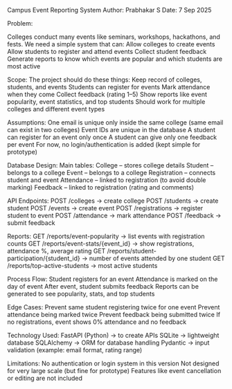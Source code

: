 Campus Event Reporting System 
Author: Prabhakar S
Date: 7 Sep 2025


Problem:

Colleges conduct many events like seminars, workshops, hackathons, and fests. We need a simple system that can:
Allow colleges to create events
Allow students to register and attend events
Collect student feedback
Generate reports to know which events are popular and which students are most active


Scope:
The project should do these things:
Keep record of colleges, students, and events
Students can register for events
Mark attendance when they come
Collect feedback (rating 1–5)
Show reports like event popularity, event statistics, and top students
Should work for multiple colleges and different event types


Assumptions:
One email is unique only inside the same college (same email can exist in two colleges)
Event IDs are unique in the database
A student can register for an event only once
A student can give only one feedback per event
For now, no login/authentication is added (kept simple for prototype)


Database Design:
Main tables:
College – stores college details
Student – belongs to a college
Event – belongs to a college
Registration – connects student and event
Attendance – linked to registration (to avoid double marking)
Feedback – linked to registration (rating and comments)


API Endpoints:
POST /colleges → create college
POST /students → create student
POST /events → create event
POST /registrations → register student to event
POST /attendance → mark attendance
POST /feedback → submit feedback


Reports:
GET /reports/event-popularity → list events with registration counts
GET /reports/event-stats/{event_id} → show registrations, attendance %, average rating
GET /reports/student-participation/{student_id} → number of events attended by one student
GET /reports/top-active-students → most active students


Process Flow:
Student registers for an event
Attendance is marked on the day of event
After event, student submits feedback
Reports can be generated to see popularity, stats, and top students


Edge Cases:
Prevent same student registering twice for one event
Prevent attendance being marked twice
Prevent feedback being submitted twice
If no registrations, event shows 0% attendance and no feedback


Technology Used:
FastAPI (Python) → to create APIs
SQLite → lightweight database
SQLAlchemy → ORM for database handling
Pydantic → input validation (example: email format, rating range)


Limitations:
No authentication or login system in this version
Not designed for very large scale (but fine for prototype)
Features like event cancellation or editing are not included